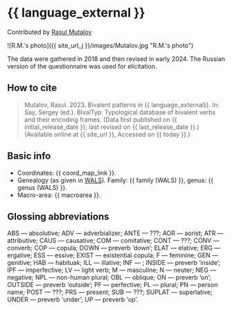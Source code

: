 # {{ language_external }}
Contributed by [Rasul Mutalov](https://iling-ran.ru/web/ru/scholars/mutalov)

![R.M.'s photo]({{ site_url_j }}/images/Mutalov.jpg "R.M.'s photo")

The data were gathered in 2018 and then revised in early 2024. The Russian version of the questionnaire was used for elicitation. 

## How to cite
> Mutalov, Rasul. 2023. Bivalent patterns in {{ language_external}}. 
> In: Say, Sergey (ed.). BivalTyp: Typological database of bivalent verbs and their encoding frames. 
> (Data first published on {{ initial_release_date }}; 
> last revised on {{ last_release_date }}.) (Available online at {{ site_url }}, 
> Accessed on {{ today }}.)

## Basic info
- Coordinates: {{ coord_map_link }}.
- Genealogy (as given in [WALS](https://wals.info/)). Family: {{ family (WALS) }}, genus: {{ genus (WALS) }}.
- Macro-area: {{ macroarea }}.

## Glossing abbreviations
ABS — absolutive; ADV — adverbializer; ANTE — ???; AOR — aorist; ATR — attributive; CAUS — causative; COM — comitative; CONT — ???; CONV — converb; COP — copula; DOWN — preverb ‘down’; ELAT — elative; ERG — ergative; ESS — essive; EXIST — existential copula; F — feminine; GEN — genitive; HAB — habituak; ILL — illative; INF — ; INSIDE — preverb ‘inside’; IPF — imperfective; LV — light verb; M — masculine; N — neuter; NEG — negative; NPL — non-human plural; OBL — oblique; ON — preverb ‘on’; OUTSIDE — preverb ‘outside’; PF — perfective; PL — plural; PN — person name; POST — ???; PRS — present; SUB — ???; SUPLAT — superlative; UNDER — preverb ‘under’; UP — preverb ‘up’. 

